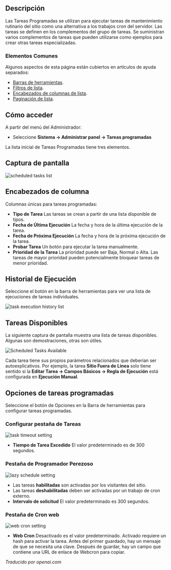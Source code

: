 <!-- Filename: Help5.x:Scheduled_Tasks / Display title: Tareas programadas -->

## Descripción

Las Tareas Programadas se utilizan para ejecutar tareas de mantenimiento rutinario del sitio como una alternativa a los trabajos cron del servidor. Las tareas se definen en los complementos del grupo de tareas. Se suministran varios complementos de tareas que pueden utilizarse como ejemplos para crear otras tareas especializadas.

### Elementos Comunes

Algunos aspectos de esta página están cubiertos en artículos de ayuda separados:

* [Barras de herramientas](jdocmanual?article=help/common-elements/toolbars).
* [Filtros de lista](jdocmanual?article=help/common-elements/list-filters).
* [Encabezados de columnas de lista](jdocmanual?article=help/common-elements/list-column-headers).
* [Paginación de lista](jdocmanual?article=help/common-elements/list-pagination).

## Cómo acceder

A partir del menú del Administrador:

- Seleccione **Sistema → Administrar panel → Tareas programadas**

La lista inicial de Tareas Programadas tiene tres elementos.

## Captura de pantalla

![scheduled tasks list](../../../es/images/maintenance/scheduled-tasks-list.png)

## Encabezados de columna

Columnas únicas para tareas programadas:

- **Tipo de Tarea** Las tareas se crean a partir de una lista disponible de tipos.
- **Fecha de Última Ejecución** La fecha y hora de la última ejecución de la tarea.
- **Fecha de Próxima Ejecución** La fecha y hora de la próxima ejecución de la tarea.
- **Probar Tarea** Un botón para ejecutar la tarea manualmente.
- **Prioridad de la Tarea** La prioridad puede ser Baja, Normal o Alta. Las tareas de mayor prioridad pueden potencialmente bloquear tareas de menor prioridad.

## Historial de Ejecución

Seleccione el botón en la barra de herramientas para ver una lista de ejecuciones de tareas individuales.

![task execution history list](../../../es/images/maintenance/scheduled-tasks-logs.png)

## Tareas Disponibles

La siguiente captura de pantalla muestra una lista de tareas disponibles. Algunas son demostraciones, otras son útiles.

![Scheduled Tasks Available](../../../es/images/maintenance/scheduled-tasks-types.png)

Cada tarea tiene sus propios parámetros relacionados que deberían ser autoexplicativos. Por ejemplo, la tarea **Sitio Fuera de Línea** solo tiene sentido si la **Editar Tarea → Campos Básicos → Regla de Ejecución** está configurada en **Ejecución Manual**.

## Opciones de tareas programadas

Seleccione el botón de Opciones en la Barra de herramientas para configurar tareas programadas.

### Configurar pestaña de Tareas

![task timeout setting](../../../es/images/maintenance/scheduled-tasks-options-configure-tasks.png)

- **Tiempo de Tarea Excedido** El valor predeterminado es de 300 segundos.

### Pestaña de Programador Perezoso

![lazy schedule setting](../../../es/images/maintenance/scheduled-tasks-options-lazy-scheduler.png)

- Las tareas **habilitadas** son activadas por los visitantes del sitio.
- Las tareas **deshabilitadas** deben ser activadas por un trabajo de cron externo.
- **Intervalo de solicitud** El valor predeterminado es 300 segundos.

### Pestaña de Cron web

![web cron setting](../../../es/images/maintenance/scheduled-tasks-options-lazy-scheduler.png)

- **Web Cron** Desactivado es el valor predeterminado. Activado requiere un hash para activar la tarea. Antes del primer guardado, hay un mensaje de que se necesita una clave. Después de guardar, hay un campo que contiene una URL de enlace de Webcron para copiar.

*Traducido por openai.com*

